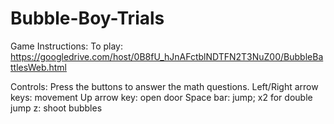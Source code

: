 # Bubble-Boy-Trials

Game Instructions: 
  To play: https://googledrive.com/host/0B8fU_hJnAFctblNDTFN2T3NuZ00/BubbleBattlesWeb.html
  
Controls:
  Press the buttons to answer the math questions.
  Left/Right arrow keys: movement
  Up arrow key: open door
  Space bar: jump; x2 for double jump 
  z: shoot bubbles
